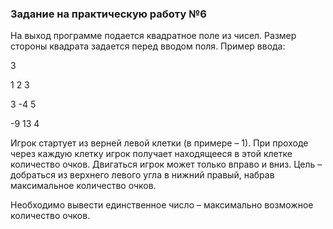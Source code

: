 ### Задание на практическую работу №6

На выход программе подается квадратное поле из чисел. Размер стороны квадрата задается перед вводом поля. Пример ввода:

3

1 2 3

3 -4 5

-9 13 4

Игрок стартует из верней левой клетки (в примере – 1). При проходе через каждую клетку игрок получает находящееся в этой клетке количество очков. Двигаться игрок может только вправо и вниз. Цель – добраться из верхнего левого угла в нижний правый, набрав максимальное количество очков.

Необходимо вывести единственное число – максимально возможное количество очков.
